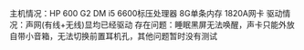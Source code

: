 主机情况：HP 600 G2 DM i5 6600标压处理器 8G单条内存 1820A网卡
驱动情况：声网(有线+无线)显均已经驱动
存在问题：睡眠黑屏无法唤醒，声卡只能外放自带小音箱，无法切换前置耳机孔，其他问题暂时没有测试
